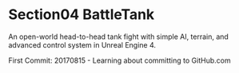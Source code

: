 # Section04 BattleTank
An open-world head-to-head tank fight with simple AI, terrain, and advanced control system in Unreal Engine 4.

First Commit:
20170815 - Learning about committing to GitHub.com
